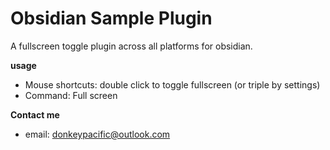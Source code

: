 # Obsidian Sample Plugin

A fullscreen toggle plugin across all platforms for obsidian.

**usage**

- Mouse shortcuts: double click to toggle fullscreen (or triple by settings)
- Command: Full screen

**Contact me**

- email: donkeypacific@outlook.com

